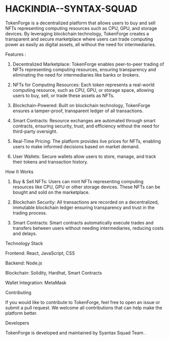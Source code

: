# HACKINDIA--SYNTAX-SQUAD


TokenForge is a decentralized platform that allows users to buy and sell NFTs representing computing resources such as CPU, GPU, and storage devices. By leveraging blockchain technology, TokenForge creates a transparent and secure marketplace where users can trade computing power as easily as digital assets, all without the need for intermediaries.

Features :

1. Decentralized Marketplace: TokenForge enables peer-to-peer trading of NFTs representing computing resources, ensuring transparency and eliminating the need for intermediaries like banks or brokers.
   
2. NFTs for Computing Resources: Each token represents a real-world computing resource, such as CPU, GPU, or storage space, allowing users to buy, sell, or trade these assets as NFTs.
   
3. Blockchain-Powered: Built on blockchain technology, TokenForge ensures a tamper-proof, transparent ledger of all transactions.
   
4. Smart Contracts: Resource exchanges are automated through smart contracts, ensuring security, trust, and efficiency without the need for third-party oversight.
   
5. Real-Time Pricing: The platform provides live prices for NFTs, enabling users to make informed decisions based on market demand.
   
6. User Wallets: Secure wallets allow users to store, manage, and track their tokens and transaction history.
   

How It Works

1. Buy & Sell NFTs: Users can mint NFTs representing computing resources like CPU, GPU or other  storage devices. These NFTs can be bought and sold on the 
   marketplace.
   
2. Blockchain Security: All transactions are recorded on a decentralized, immutable blockchain ledger ensuring transparency and trust in the trading process.
   
3. Smart Contracts: Smart contracts automatically execute trades and transfers between users without needing intermediaries, reducing costs and delays.

Technology Stack

Frontend: React, JavaScript, CSS

Backend: Node.js

Blockchain: Solidity, Hardhat, Smart Contracts

Wallet Integration: MetaMask


Contributing

If you would like to contribute to TokenForge, feel free to open an issue or submit a pull request. We welcome all contributions that can help make the platform better.

Developers

TokenForge is developed and maintained by  Syantax Squad Team .



